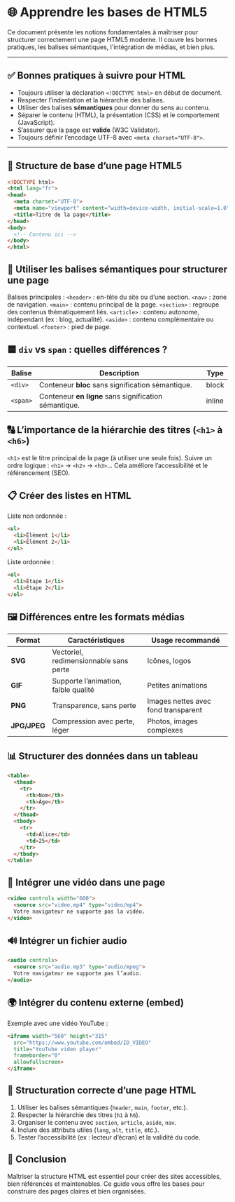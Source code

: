 # 🌐 Apprendre les bases de HTML5

Ce document présente les notions fondamentales à maîtriser pour structurer correctement une page HTML5 moderne. Il couvre les bonnes pratiques, les balises sémantiques, l'intégration de médias, et bien plus.

---

## ✅ Bonnes pratiques à suivre pour HTML

- Toujours utiliser la déclaration `<!DOCTYPE html>` en début de document.
- Respecter l’indentation et la hiérarchie des balises.
- Utiliser des balises **sémantiques** pour donner du sens au contenu.
- Séparer le contenu (HTML), la présentation (CSS) et le comportement (JavaScript).
- S’assurer que la page est **valide** (W3C Validator).
- Toujours définir l’encodage UTF-8 avec `<meta charset="UTF-8">`.

---

## 🧱 Structure de base d’une page HTML5

```html
<!DOCTYPE html>
<html lang="fr">
<head>
  <meta charset="UTF-8">
  <meta name="viewport" content="width=device-width, initial-scale=1.0">
  <title>Titre de la page</title>
</head>
<body>
  <!-- Contenu ici -->
</body>
</html>
```

## 🧩 Utiliser les balises sémantiques pour structurer une page

Balises principales :
`<header>` : en-tête du site ou d’une section.
`<nav>` : zone de navigation.
`<main>` : contenu principal de la page.
`<section>` : regroupe des contenus thématiquement liés.
`<article>` : contenu autonome, indépendant (ex : blog, actualité).
`<aside>` : contenu complémentaire ou contextuel.
`<footer>` : pied de page.

## 🟦 `div` vs `span` : quelles différences ?

| Balise   | Description                                           | Type   |
| -------- | ----------------------------------------------------- | ------ |
| `<div>`  | Conteneur **bloc** sans signification sémantique.     | block  |
| `<span>` | Conteneur **en ligne** sans signification sémantique. | inline |


## 🔠 L’importance de la hiérarchie des titres (`<h1>` à `<h6>`)

`<h1>` est le titre principal de la page (à utiliser une seule fois).
Suivre un ordre logique : `<h1>` → `<h2>` → `<h3>`...
Cela améliore l’accessibilité et le référencement (SEO).

## 📋 Créer des listes en HTML

Liste non ordonnée :
```html
<ul>
  <li>Élément 1</li>
  <li>Élément 2</li>
</ul>
```

Liste ordonnée :
```html
<ol>
  <li>Étape 1</li>
  <li>Étape 2</li>
</ol>
```

## 🖼️ Différences entre les formats médias
| Format       | Caractéristiques                       | Usage recommandé                    |
| ------------ | -------------------------------------- | ----------------------------------- |
| **SVG**      | Vectoriel, redimensionnable sans perte | Icônes, logos                       |
| **GIF**      | Supporte l’animation, faible qualité   | Petites animations                  |
| **PNG**      | Transparence, sans perte               | Images nettes avec fond transparent |
| **JPG/JPEG** | Compression avec perte, léger          | Photos, images complexes            |

## 📊 Structurer des données dans un tableau
```html
<table>
  <thead>
    <tr>
      <th>Nom</th>
      <th>Âge</th>
    </tr>
  </thead>
  <tbody>
    <tr>
      <td>Alice</td>
      <td>25</td>
    </tr>
  </tbody>
</table>
```

## 🎥 Intégrer une vidéo dans une page
```html
<video controls width="600">
  <source src="video.mp4" type="video/mp4">
  Votre navigateur ne supporte pas la vidéo.
</video>
```

## 🔊 Intégrer un fichier audio
```html
<audio controls>
  <source src="audio.mp3" type="audio/mpeg">
  Votre navigateur ne supporte pas l’audio.
</audio>
```

## 🌍 Intégrer du contenu externe (embed)

Exemple avec une vidéo YouTube :
```html
<iframe width="560" height="315"
  src="https://www.youtube.com/embed/ID_VIDEO"
  title="YouTube video player"
  frameborder="0"
  allowfullscreen>
</iframe>
```

## 🧭 Structuration correcte d’une page HTML

1. Utiliser les balises sémantiques (`header`, `main`, `footer`, etc.).
2. Respecter la hiérarchie des titres (`h1` à `h6`).
3. Organiser le contenu avec `section`, `article`, `aside`, `nav`.
4. Inclure des attributs utiles (`lang`, `alt`, `title`, etc.).
5. Tester l’accessibilité (ex : lecteur d’écran) et la validité du code.

## 🏁 Conclusion

Maîtriser la structure HTML est essentiel pour créer des sites accessibles, bien référencés et maintenables.
Ce guide vous offre les bases pour construire des pages claires et bien organisées.
